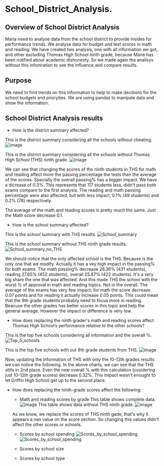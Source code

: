 # School_District_Analysis.

## Overview of School District Analysis
Maria need to analyse data from the school district to provide insides for performance trends. We analyse data for budget and test scores in math and reading. 
We have created two analysis, one with all information we got, and other excluding Thomas High School ninth grade, because Marie has been notified about academic dishonesty. So we made again the analisys without this infomration to see the influence and compare results.

## Purpose
We need to find trends on this information to help to make decitions for the school budgets and prioryties. We are using pandas to manipale data and show the information.

## School District Analysis results
- How is the district summary affected?

This is the district summary considering all the schools without cheating.
![image](https://user-images.githubusercontent.com/88845919/137596185-d86216e5-13d5-473b-ace4-a55abf2f3d83.png)

This is the district summary considering all the schools without Thomas High School (THS) ninth grade.
![image](https://user-images.githubusercontent.com/88845919/137596143-c92e6c42-9069-465a-81b3-6716535a91ba.png)

We can see that changing the scores of the ninth students in THS for math and reading affect more the  passing percentage the tests than the average of the scores. Specially the overall passing% has a bigger impact. We have a dicrease of 0.3%. This represents that 117 students less, didn't pass both exams compare to the first analysis. The reading and math passing percentage were also affected, but with less impact, 0.1% (49 students) and 0.2% (78) respectively.

The average of the math and reading scores is pretty much the same. Just the Math score decrease 0.1.

- How is the school summary affected?

This is the school summary with THS results.
![School_summary](https://user-images.githubusercontent.com/88845919/137596798-80c69725-1838-4fcc-903a-a081fd7c0fca.PNG)

This is the school summary without THS ninth grade results.
![School_summary_no_THS](https://user-images.githubusercontent.com/88845919/137596827-0ae894d5-337b-4cbc-aa2c-c0b6223bcd62.PNG)

We should notice that the only affected school is the THS. Because is the only one that we modify. Actually it has a vey high impact in the passing% for both exams. The math passing% decrease 26.36% (431 students), reading 27.65% (452 students), overall 25.87% (422 students). It's a very big share the one that was affected. And this made THS the school with the worst % of approval in math and reading topics. Not in the overall.
The average of the exams has very few impact, for math the score decrease 0.07 points and for reading it actually increase 0.05 points. This could mean that the 9th grade students probably need to focus more in reading. Beacuse the other grades has better scores in this topic and help the general average. However the impact or difference is very low.

- How does replacing the ninth grader's math and reading scores affect Thomas High School’s performance relative to the other schools?

This is the top five schools considering all information and the overall %.
![Top_5_schools](https://user-images.githubusercontent.com/88845919/137597827-7786e0c0-cd3d-4127-9448-f02b602d162f.PNG)

This is the top five schools with out 9th grade students from THS.
![image](https://user-images.githubusercontent.com/88845919/137597742-b30f42db-a7ee-4c5e-8e5e-c6f715d8c139.png)

Now, updating the information of THS with only the 10-12th grades results we can notice the following. 
In the above charts, we can see that the THS stills in 2nd place. Even the new overall % with this calculation (cosidering just 10-12th grade scores) decrease 0.32%. This impact wasn't enought to let Griffin High School get up to the second place.

- How does replacing the ninth-grade scores affect the following:
  - Math and reading scores by grade
  This table shows complete data.
  ![image](https://user-images.githubusercontent.com/88845919/137598452-cf718f4d-01fa-48dd-a9ec-2a92e226f963.png)
  This table shows data without THS ninth grade.
  ![image](https://user-images.githubusercontent.com/88845919/137598478-e6fd9695-2c0f-4206-8ca1-e6594e4ca709.png)
  
  As we know, we replace the scores of THS ninth gade, that's why it appears a nan value on the score section. So changing this values didn't affect the other scores or schools.
  - Scores by school spending
  ![Scores_by_school_spending](https://user-images.githubusercontent.com/88845919/137598902-f0da9780-62f7-4426-a69f-04e40fbaa9da.PNG)
  ![Scores_by_school_spending](https://user-images.githubusercontent.com/88845919/137598912-3841c35b-bb6d-4d15-87d0-3f0bb9961406.PNG)

  - Scores by school size
  - Scores by school type
